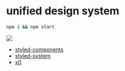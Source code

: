 # unified design system

```sh
npm i && npm start
```

![](https://github.com/unifiedjs/design-system/blob/master/screenshot.png)

*   [styled-components][]
*   [styled-system][]
*   [x0][]

[styled-components]: https://github.com/styled-components

[styled-system]: https://github.com/jxnblk/styled-system

[x0]: https://github.com/c8r/x0
